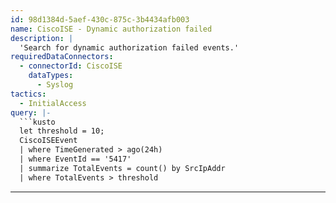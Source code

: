 ```yaml
---
id: 98d1384d-5aef-430c-875c-3b4434afb003
name: CiscoISE - Dynamic authorization failed
description: |
  'Search for dynamic authorization failed events.'
requiredDataConnectors:
  - connectorId: CiscoISE
    dataTypes:
      - Syslog
tactics:
  - InitialAccess
query: |-
  ```kusto
  let threshold = 10;
  CiscoISEEvent
  | where TimeGenerated > ago(24h)
  | where EventId == '5417'
  | summarize TotalEvents = count() by SrcIpAddr
  | where TotalEvents > threshold
  ```
---
```



